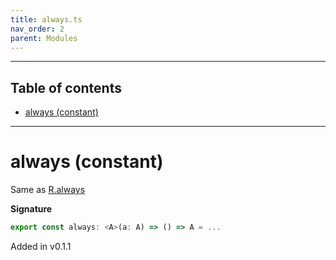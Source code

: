 ```yaml
---
title: always.ts
nav_order: 2
parent: Modules
---
```


---

<h2 class="text-delta">Table of contents</h2>

- [always (constant)](#always-constant)

---

# always (constant)

Same as [R.always](https://ramdajs.com/docs/#always)

**Signature**

```ts
export const always: <A>(a: A) => () => A = ...
```

Added in v0.1.1
